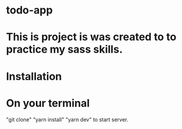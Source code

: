 # todo-app
# This is project is was created to to practice my sass skills.
# Installation
# On your terminal
 "git clone"
"yarn install"
"yarn dev" to start server.
